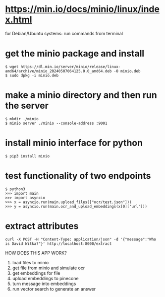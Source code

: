 # https://min.io/docs/minio/linux/index.html

for Debian/Ubuntu systems:
run commands from terminal

# get the minio package and install
```
$ wget https://dl.min.io/server/minio/release/linux-amd64/archive/minio_20240507064125.0.0_amd64.deb -O minio.deb
$ sudo dpkg -i minio.deb
```

# make a minio directory and then run the server
```
$ mkdir ./minio
$ minio server ./minio --console-address :9001
```

# install minio interface for python
```
$ pip3 install minio
```

# test functionality of two endpoints
```
$ python3
>>> import main
>>> import asyncio
>>> x = asyncio.run(main.upload_files(["ocr/test.json"]))
>>> y = asyncio.run(main.ocr_and_upload_embeddings(x[0]['url']))
```

# extract attributes
```
curl -X POST -H "Content-Type: application/json" -d '{"message":"Who is David Witka?"}' http://localhost:8000/extract
```

HOW DOES THIS APP WORK?
1. load files to minio
2. get file from minio and simulate ocr
3. get embeddings for file
4. upload embeddings to pinecone
5. turn message into embeddings
6. run vector search to generate an answer
